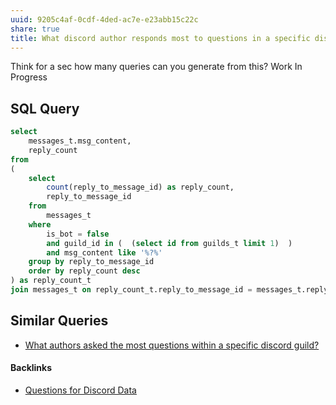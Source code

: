 ```yaml
---
uuid: 9205c4af-0cdf-4ded-ac7e-e23abb15c22c
share: true
title: What discord author responds most to questions in a specific discord guild?
---
```

Think for a sec how many queries can you generate from this?
Work In Progress

## SQL Query

``` SQL
select
	messages_t.msg_content,
	reply_count
from
(
	select 
		count(reply_to_message_id) as reply_count,
		reply_to_message_id
	from
		messages_t
	where
		is_bot = false
		and guild_id in (  (select id from guilds_t limit 1)  )
		and msg_content like '%?%'
	group by reply_to_message_id
	order by reply_count desc
) as reply_count_t
join messages_t on reply_count_t.reply_to_message_id = messages_t.reply_to_message_id


```

## Similar Queries

* [What authors asked the most questions within a specific discord guild?](/c102ef60-4b8c-423e-8102-69578c1ec330)

#### Backlinks

* [Questions for Discord Data](/46abc67b-bbe7-4800-82f5-f08d4c457ef0)